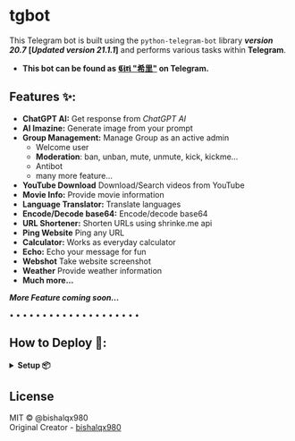 # tgbot
This Telegram bot is built using the `python-telegram-bot` library **_version 20.7_** **[_Updated version 21.1.1_]** and performs various tasks within **Telegram**.

- **This bot can be found as [𝕮𝖎𝖗𝖎 "希里"](https://t.me/MissCiri_bot) on Telegram.**

## Features ✨:

- **ChatGPT AI:** Get response from _ChatGPT AI_
- **AI Imazine:** Generate image from your prompt
- **Group Management:** Manage Group as an active admin
    - Welcome user
    - **Moderation**: ban, unban, mute, unmute, kick, kickme...
    - Antibot
    - many more feature...
- **YouTube Download** Download/Search videos from YouTube
- **Movie Info:** Provide movie information
- **Language Translator:** Translate languages
- **Encode/Decode base64:** Encode/decode base64
- **URL Shortener:** Shorten URLs using shrinke.me api
- **Ping Website** Ping any URL
- **Calculator:** Works as everyday calculator
- **Echo:** Echo your message for fun
- **Webshot** Take website screenshot
- **Weather** Provide weather information
- **Much more...**

**<i>More Feature coming soon...</i>**

• • • • • • • • • • • • • • • • • • • •

## How to Deploy 🚀:

<details>
<summary><b>Setup 📦</b></summary>

- Fillup `sample_config.env` file value's
- `bot_token` Get from https://t.me/BotFather E.g. 123456:abcdefGHIJK...
- `owner_id` Get from bot by /id command E.g. 2134776547
- `owner_username` Your Username E.g. paste like bishalqx980 not @bishalqx980
- ❗ OPTIONAL | `support_chat` Your bot support chat invite link 
- `mongodb_uri` Get from https://www.mongodb.com/
- `db_name` anything E.g. MissCiri_db
- `server_url` E.g. for render it will be https://your_app_name.onrender.com/
- ❗ OPTIONAL | `shortener_api_key` Get from https://shrinkme.io/
- ❗ OPTIONAL | `omdb_api` Get from https://www.omdbapi.com/
- ❗ OPTIONAL | `weather_api_key` Get from https://www.weatherapi.com/
- `chatgpt_limit` E.g. 10
- `ai_imagine_limit` E.g. 10
- `usage_reset` E.g. 24 (in hour)
    <hr>
    <details>
    <summary><b>Local Deploy 🚀</b></summary>

    - Required `python 3.11` or later
    - Open `tgbot` directory on cmd
    - Run on cmd `pip install -r requirements.txt`
    - Finally `python main.py`

    </details>

    <details>
    <summary><b>Render Deploy 🚀</b></summary>

    - Signin/Signup on https://render.com/
    - Goto dashboard & create a New `Web Service`
    - Select `Build and deploy from a Git repository` > `Public Git repository` https://github.com/bishalqx980/tgbot

    ```
    `Branch` main

    `Runtime` Python 3

    `Build Command` pip install -r requirements.txt

    `Start Command` python main.py

    `Instance Type` Free (maybe paid)

    ⚠ Advanced option > `Add secret file` filename: `config.env` - file content: paste all content from `sample_config.env` (make sure you filled up everything)

    **Finally click on Create Web Service & wait few sec for deployment & Done | Enjoy 🎉**
    ```
    </details>
</details>

## License

MIT © @bishalqx980
<br>
Original Creator - [bishalqx980](https://t.me/bishalqx980)
